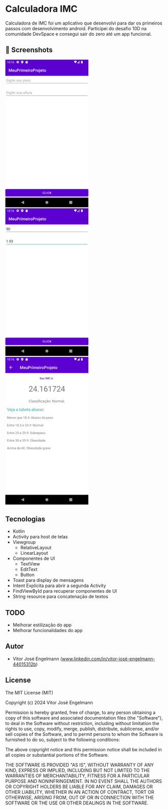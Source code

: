 # Calculadora IMC
Calculadora de IMC foi um aplicativo que desenvolvi para dar os primeiros passos com desenvolvimento android. Participei do desafio 10D na comunidade DevSpace e consegui sair do zero até um app funcional.

## :camera_flash: Screenshots
<!-- You can add more screenshots here if you like -->
<img src="/result/Screenshot_20240820_101613.png" width="260">&emsp; <img src="/result/Screenshot_20240820_101644.png" width="260">&emsp; <img src="/result/Screenshot_20240820_101657.png" width="260">&emsp;


## Tecnologias
* Kotlin
* Activity para host de telas
* Viewgroup
  * RelativeLayout
  * LinearLayout
* Componentes de UI
  * TextView
  * EditText
  * Button
* Toast para display de mensagens
* Intent Explícita para abrir a segunda Activity
* FindViewById para recuperar componentes de UI
* String resource para concatenação de textos

## TODO
* Melhorar estilização do app
* Melhorar funcionalidades do app

## Autor
* Vitor José Engelmann (www.linkedin.com/in/vitor-josé-engelmann-44015312b)

## License

The MIT License (MIT)

Copyright (c) 2024 Vitor José Engelmann

Permission is hereby granted, free of charge, to any person obtaining a copy of
this software and associated documentation files (the "Software"), to deal in
the Software without restriction, including without limitation the rights to
use, copy, modify, merge, publish, distribute, sublicense, and/or sell copies of
the Software, and to permit persons to whom the Software is furnished to do so,
subject to the following conditions:

The above copyright notice and this permission notice shall be included in all
copies or substantial portions of the Software.

THE SOFTWARE IS PROVIDED "AS IS", WITHOUT WARRANTY OF ANY KIND, EXPRESS OR
IMPLIED, INCLUDING BUT NOT LIMITED TO THE WARRANTIES OF MERCHANTABILITY, FITNESS
FOR A PARTICULAR PURPOSE AND NONINFRINGEMENT. IN NO EVENT SHALL THE AUTHORS OR
COPYRIGHT HOLDERS BE LIABLE FOR ANY CLAIM, DAMAGES OR OTHER LIABILITY, WHETHER
IN AN ACTION OF CONTRACT, TORT OR OTHERWISE, ARISING FROM, OUT OF OR IN
CONNECTION WITH THE SOFTWARE OR THE USE OR OTHER DEALINGS IN THE SOFTWARE.

